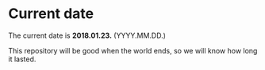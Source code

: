 # Current date

The current date is **2018.01.23.** (YYYY.MM.DD.)

This repository will be good when the world ends, so we will know how long it lasted.